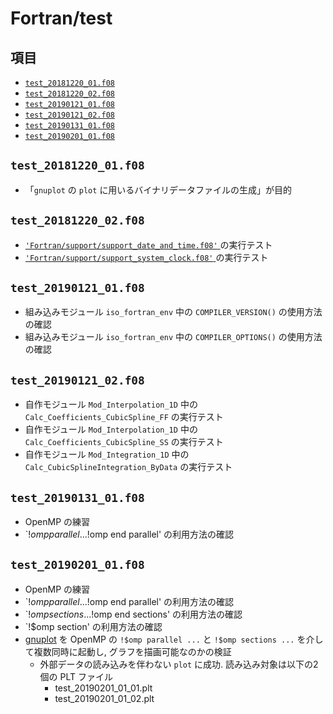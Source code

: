 # Fortran/test #

## 項目 ##
- [`test_20181220_01.f08`](https://github.com/DSCF-1224/Fortran/tree/master/test#test_20181220_01f08)
- [`test_20181220_02.f08`](https://github.com/DSCF-1224/Fortran/tree/master/test#test_20181220_02f08)
- [`test_20190121_01.f08`](https://github.com/DSCF-1224/Fortran/tree/master/test#test_20190121_01f08)
- [`test_20190121_02.f08`](https://github.com/DSCF-1224/Fortran/tree/master/test#test_20190121_02f08)
- [`test_20190131_01.f08`](https://github.com/DSCF-1224/Fortran/tree/master/test#test_20190131_01f08)
- [`test_20190201_01.f08`](https://github.com/DSCF-1224/Fortran/tree/master/test#test_20190201_01f08)

## `test_20181220_01.f08` ##
- 「`gnuplot` の `plot` に用いるバイナリデータファイルの生成」が目的

## `test_20181220_02.f08` ##
- [`'Fortran/support/support_date_and_time.f08'` ](https://github.com/DSCF-1224/Fortran/tree/master/support)の実行テスト
- [`'Fortran/support/support_system_clock.f08'` ](https://github.com/DSCF-1224/Fortran/tree/master/support)の実行テスト

## `test_20190121_01.f08` ##
- 組み込みモジュール `iso_fortran_env` 中の `COMPILER_VERSION()` の使用方法の確認
- 組み込みモジュール `iso_fortran_env` 中の `COMPILER_OPTIONS()` の使用方法の確認

## `test_20190121_02.f08` ##
- 自作モジュール `Mod_Interpolation_1D` 中の `Calc_Coefficients_CubicSpline_FF` の実行テスト
- 自作モジュール `Mod_Interpolation_1D` 中の `Calc_Coefficients_CubicSpline_SS` の実行テスト
- 自作モジュール `Mod_Integration_1D` 中の `Calc_CubicSplineIntegration_ByData` の実行テスト

## `test_20190131_01.f08` ##
- OpenMP の練習
- `!$omp parallel ... !$omp end parallel' の利用方法の確認

## `test_20190201_01.f08` ##
- OpenMP の練習
- `!$omp parallel ... !$omp end parallel' の利用方法の確認
- `!$omp sections ... !$omp end sections' の利用方法の確認
- `!$omp section' の利用方法の確認
- [gnuplot](http://www.gnuplot.info/) を OpenMP の `!$omp parallel ...` と `!$omp sections ...` を介して複数同時に起動し, グラフを描画可能なのかの検証
	- 外部データの読み込みを伴わない `plot` に成功. 読み込み対象は以下の2個の PLT ファイル
		- test_20190201_01_01.plt
		- test_20190201_01_02.plt

